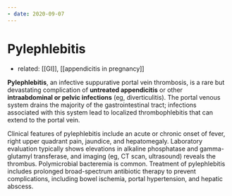 ```yaml
---
- date: 2020-09-07
---
```


# Pylephlebitis

- related: [[GI]], [[appendicitis in pregnancy]]

<!-- appendicitis complications -->

**Pylephlebitis**, an infective suppurative portal vein thrombosis, is a rare but devastating complication of **untreated appendicitis** or other **intraabdominal or pelvic infections** (eg, diverticulitis).  The portal venous system drains the majority of the gastrointestinal tract; infections associated with this system lead to localized thrombophlebitis that can extend to the portal vein.

Clinical features of pylephlebitis include an acute or chronic onset of fever, right upper quadrant pain, jaundice, and hepatomegaly.  Laboratory evaluation typically shows elevations in alkaline phosphatase and gamma-glutamyl transferase, and imaging (eg, CT scan, ultrasound) reveals the thrombus.  Polymicrobial bacteremia is common.  Treatment of pylephlebitis includes prolonged broad-spectrum antibiotic therapy to prevent complications, including bowel ischemia, portal hypertension, and hepatic abscess.
